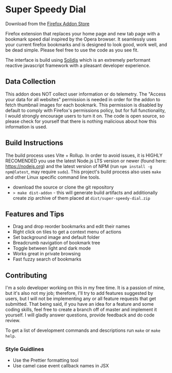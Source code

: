 # Super Speedy Dial

Download from the [Firefox Addon Store](https://addons.mozilla.org/en-US/firefox/addon/super-speedy-dial/)

Firefox extension that replaces your home page and new tab page with a bookmark speed dial inspired by the Opera browser. It seamlessly uses your current firefox bookmarks and is designed to look good, work well, and be dead simple. Please feel free to use the code as you see fit.

The interface is build using [Solidjs](https://www.solidjs.com) which is an extremely performant reactive javascript framework with a pleasant developer experience.

## Data Collection

This addon does NOT collect user information or do telemetry. The "Access your data for all websites" permission is needed in order for the addon to fetch thumbnail images for each bookmark. This permission is disabled by default to comply with Firefox's permissions policy, but for full functionality, I would strongly encourage users to turn it on. The code is open source, so please check for yourself that there is nothing malicious about how this information is used.

## Build Instructions

The build process uses Vite + Rollup. In order to avoid issues, it is HIGHLY RECOMENDED you use the latest Node.js LTS version or newer (found here: https://nodejs.org) and the latest version of NPM (run `npm install -g npm@latest`, may require `sudo`). This project's build process also uses `make` and other Linux specific command line tools.

- download the source or clone the git repository
- `> make dist-addon` - this will generate build artifacts and additionally create zip archive of them placed at `dist/super-speedy-dial.zip`

## Features and Tips

- Drag and drop reorder bookmarks and edit their names
- Right click on tiles to get a context menu of actions
- Set background image and default folder
- Breadcrumb navigation of bookmark tree
- Toggle between light and dark mode
- Works great in private browsing
- Fast fuzzy search of bookmarks

## Contributing

I'm a solo developer working on this in my free time. It is a passion of mine, but it's also not my job; therefore, I'll try to add features suggested by users, but I will not be implementing any or all feature requests that get submitted. That being said, if you have an idea for a feature and some coding skills, feel free to create a branch off of master and implement it yourself. I will gladly answer questions, provide feedback and do code review.

To get a list of development commands and descriptions run `make` or `make help`.

### Style Guidlines

- Use the Prettier formatting tool
- Use camel case event callback names in JSX
